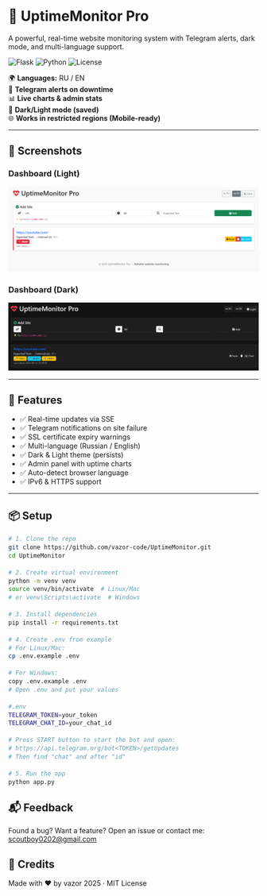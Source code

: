 # 🚀 UptimeMonitor Pro

A powerful, real-time website monitoring system with Telegram alerts, dark mode, and multi-language support.

![Flask](https://img.shields.io/badge/Flask-3.0.3-green)
![Python](https://img.shields.io/badge/Python-3.10+-blue)
![License](https://img.shields.io/badge/license-MIT-green)

🌍 **Languages:** RU / EN  
🔔 **Telegram alerts on downtime**  
📊 **Live charts & admin stats**  
🌙 **Dark/Light mode (saved)**  
🌐 **Works in restricted regions (Mobile-ready)**

---

## 📸 Screenshots

### Dashboard (Light)
![Dashboard Light](screenshots/dashboard-light.png)

### Dashboard (Dark)
![Dashboard Dark](screenshots/dashboard-dark.png)

---

## 🔧 Features

- ✅ Real-time updates via SSE
- ✅ Telegram notifications on site failure
- ✅ SSL certificate expiry warnings
- ✅ Multi-language (Russian / English)
- ✅ Dark & Light theme (persists)
- ✅ Admin panel with uptime charts
- ✅ Auto-detect browser language
- ✅ IPv6 & HTTPS support

---

## 📦 Setup

```bash
# 1. Clone the repo
git clone https://github.com/vazor-code/UptimeMonitor.git
cd UptimeMonitor

# 2. Create virtual environment
python -m venv venv
source venv/bin/activate  # Linux/Mac
# or venv\Scripts\activate  # Windows

# 3. Install dependencies
pip install -r requirements.txt

# 4. Create .env from example
# For Linux/Mac:
cp .env.example .env

# For Windows:
copy .env.example .env
# Open .env and put your values

#.env
TELEGRAM_TOKEN=your_token
TELEGRAM_CHAT_ID=your_chat_id

# Press START button to start the bot and open:
# https://api.telegram.org/bot<TOKEN>/getUpdates
# Then find "chat" and after "id"

# 5. Run the app
python app.py
```

## 📬 Feedback
Found a bug? Want a feature?
Open an issue or contact me: scoutboy0202@gmail.com

## 🎉 Credits
Made with ❤️ by vazor
2025 · MIT License
